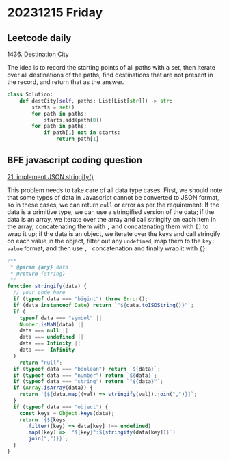 # 20231215 Friday

## Leetcode daily

[1436. Destination City](https://leetcode.com/problems/destination-city/description/?envType=daily-question&envId=2023-12-15)

The idea is to record the starting points of all paths with a set, then iterate over all destinations of the paths, find destinations that are not present in the record, and return that as the answer.

```py
class Solution:
    def destCity(self, paths: List[List[str]]) -> str:
        starts = set()
        for path in paths:
            starts.add(path[0])
        for path in paths:
            if path[1] not in starts:
                return path[1]
```

## BFE javascript coding question

[21. implement JSON.stringify()](https://bigfrontend.dev/problem/implement-JSON-stringify)

This problem needs to take care of all data type cases. First, we should note that some types of data in Javascript cannot be converted to JSON format, so in these cases, we can return `null` or error as per the requirement. If the data is a primitive type, we can use a stringified version of the data; if the data is an array, we iterate over the array and call stringify on each item in the array, concatenating them with `,` and concatenating them with `[]` to wrap it up; if the data is an object, we iterate over the keys and call stringify on each value in the object, filter out any `undefined`, map them to the `key: value` format, and then use `, ` concatenation and finally wrap it with `{}`.

```js
/**
 * @param {any} data
 * @return {string}
 */
function stringify(data) {
  // your code here
  if (typeof data === "bigint") throw Error();
  if (data instanceof Date) return `"${data.toISOString()}"`;
  if (
    typeof data === "symbol" ||
    Number.isNaN(data) ||
    data === null ||
    data === undefined ||
    data === Infinity ||
    data === -Infinity
  )
    return "null";
  if (typeof data === "boolean") return `${data}`;
  if (typeof data === "number") return `${data}`;
  if (typeof data === "string") return `"${data}"`;
  if (Array.isArray(data)) {
    return `[${data.map((val) => stringify(val)).join(",")}]`;
  }
  if (typeof data === "object") {
    const keys = Object.keys(data);
    return `{${keys
      .filter((key) => data[key] !== undefined)
      .map((key) => `"${key}":${stringify(data[key])}`)
      .join(",")}}`;
  }
}
```
